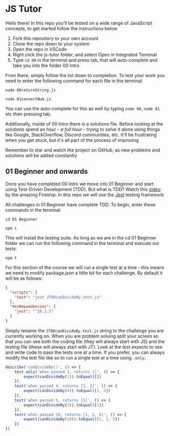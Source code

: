 # JS Tutor

Hello there! In this repo you'll be tested on a wide range of JavaScript concepts, to get started follow the instructions below

1. Fork this repository to your own account
2. Clone the repo down to your system
3. Open the repo in VSCode
4. Right click the js-tutor folder, and select Open in Integrated Terminal
5. Type `cd 00` in the terminal and press tab, that will auto-complete and take you into the folder 00 Intro

From there, simply follow the list down to completion. To test your work you need to enter the following command for each file in the terminal: 

`node 00returnString.js`
</br>

`node 01convertNum.js`

You can use the auto-complete for this as well by typing `node 00`, `node 01` etc then pressing tab. 

Additionally, inside of 00 Intro there is a solutions file. Before looking at the solutions spend an *hour* - *a full hour* - trying to solve it alone using things like Google, StackOverflow, Discord communities, etc. It'll be frustrating when you get stuck, but it's all part of the process of improving

Remember to star and watch the project on GitHub, as new problems and solutions will be added constantly

## 01 Beginner and onwards

Once you have completed 00 Intro we move into 01 Beginner and start using Test-Driven Development (TDD). But what is TDD? Watch this [video](https://www.youtube.com/watch?v=Jv2uxzhPFl4&ab_channel=Fireship) by the amazing Fireship. In this repo we will use the [Jest](https://jestjs.io/) testing framework

All challenges in 01 Beginner have complete TDD. To begin, enter these commands in the terminal:

`cd 01 Beginner`

`npm i`

This will install the testing suite. As long as we are in the cd 01 Beginner folder we can run the following command in the terminal and execute our tests:

`npm t`

For this section of the course we will run a single test at a time - this means we need to modify package.json a little bit for each challenge. By default it will be as follows:

```JSON
{
  "scripts": {
    "test": "jest JT00canDivideBy.test.js"
  },
  "devDependencies": {
    "jest": "^28.1.3"
  }
}
```

Simply rename the `JT00canDivideBy.test.js` string to the challenge you are currently working on. When you are problem solving split your screen so that you can see both the coding file (they will always start with JS) and the testing file (these will always start with JT). Look at the test expects to see and write code to pass the tests one at a time. If you prefer, you can always modify the test file like so to run a single test at a time using `.only`:

```JavaScript
describe('canDivideBy()', () => {
    test.only('when passed 1, returns []', () => {
        expect(canDivideBy(1)).toEqual([])
    }),
    test('when passed 4, returns [1, 2]', () => {
        expect(canDivideBy(4)).toEqual([1, 2])
    }),
    test('when passed 5, returns [1]', () => {
        expect(canDivideBy(5)).toEqual([1])
    }),
    test('when passed 10, returns [1, 2, 5]', () => {
        expect(canDivideBy(10)).toEqual([1, 2, 5])
    })
})
```

